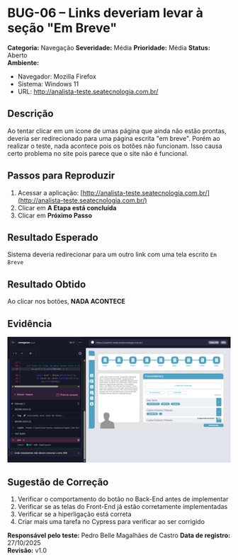 # BUG-06 – Links deveriam levar à seção "Em Breve"

**Categoria:** Navegação
**Severidade:** Média 
**Prioridade:** Média 
**Status:** Aberto  
**Ambiente:**  
- Navegador: Mozilla Firefox
- Sistema: Windows 11
- URL: http://analista-teste.seatecnologia.com.br/

## Descrição
Ao tentar clicar em um ícone de umas página que ainda não estão prontas, deveria ser redirecionado para uma página escrita "em breve". 
Porém ao realizar o teste, nada acontece pois os botões não funcionam.
Isso causa certo problema no site pois parece que o site não é funcional.

## Passos para Reproduzir
1. Acessar a aplicação: [http://analista-teste.seatecnologia.com.br/](http://analista-teste.seatecnologia.com.br/)  
2. Clicar em **A Etapa está concluída**
3. Clicar em **Próximo Passo**

## Resultado Esperado
Sistema deveria redirecionar para um outro link com uma tela escrito `Em Breve`

## Resultado Obtido
Ao clicar nos botões, **NADA ACONTECE**

## Evidência
![BUG-06 - Links deveriam levar à seção "Em Breve"](/cypress/screenshots/navegacao.cy.js/Navegação%20entre%20páginas%20--%20Todos%20os%20links%20do%20menu%20devem%20levar%20à%20seção%20Em%20breve%20(failed)%20(attempt%202).png)

## Sugestão de Correção
1. Verificar o comportamento do botão no Back-End antes de implementar
2. Verificar se as telas do Front-End já estão corretamente implementadas
3. Verificar se a hiperligação está correta
4. Criar mais uma tarefa no Cypress para verificar ao ser corrigido

**Responsável pelo teste:** Pedro Belle Magalhães de Castro 
**Data de registro:** 27/10/2025  
**Revisão:** v1.0